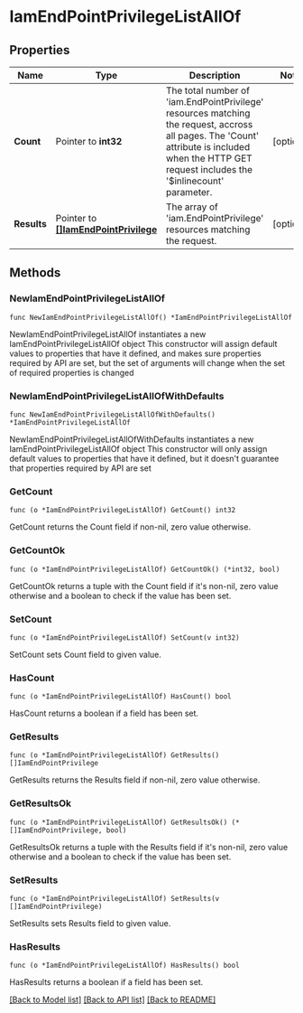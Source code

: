 # IamEndPointPrivilegeListAllOf

## Properties

Name | Type | Description | Notes
------------ | ------------- | ------------- | -------------
**Count** | Pointer to **int32** | The total number of &#39;iam.EndPointPrivilege&#39; resources matching the request, accross all pages. The &#39;Count&#39; attribute is included when the HTTP GET request includes the &#39;$inlinecount&#39; parameter. | [optional] 
**Results** | Pointer to [**[]IamEndPointPrivilege**](iam.EndPointPrivilege.md) | The array of &#39;iam.EndPointPrivilege&#39; resources matching the request. | [optional] 

## Methods

### NewIamEndPointPrivilegeListAllOf

`func NewIamEndPointPrivilegeListAllOf() *IamEndPointPrivilegeListAllOf`

NewIamEndPointPrivilegeListAllOf instantiates a new IamEndPointPrivilegeListAllOf object
This constructor will assign default values to properties that have it defined,
and makes sure properties required by API are set, but the set of arguments
will change when the set of required properties is changed

### NewIamEndPointPrivilegeListAllOfWithDefaults

`func NewIamEndPointPrivilegeListAllOfWithDefaults() *IamEndPointPrivilegeListAllOf`

NewIamEndPointPrivilegeListAllOfWithDefaults instantiates a new IamEndPointPrivilegeListAllOf object
This constructor will only assign default values to properties that have it defined,
but it doesn't guarantee that properties required by API are set

### GetCount

`func (o *IamEndPointPrivilegeListAllOf) GetCount() int32`

GetCount returns the Count field if non-nil, zero value otherwise.

### GetCountOk

`func (o *IamEndPointPrivilegeListAllOf) GetCountOk() (*int32, bool)`

GetCountOk returns a tuple with the Count field if it's non-nil, zero value otherwise
and a boolean to check if the value has been set.

### SetCount

`func (o *IamEndPointPrivilegeListAllOf) SetCount(v int32)`

SetCount sets Count field to given value.

### HasCount

`func (o *IamEndPointPrivilegeListAllOf) HasCount() bool`

HasCount returns a boolean if a field has been set.

### GetResults

`func (o *IamEndPointPrivilegeListAllOf) GetResults() []IamEndPointPrivilege`

GetResults returns the Results field if non-nil, zero value otherwise.

### GetResultsOk

`func (o *IamEndPointPrivilegeListAllOf) GetResultsOk() (*[]IamEndPointPrivilege, bool)`

GetResultsOk returns a tuple with the Results field if it's non-nil, zero value otherwise
and a boolean to check if the value has been set.

### SetResults

`func (o *IamEndPointPrivilegeListAllOf) SetResults(v []IamEndPointPrivilege)`

SetResults sets Results field to given value.

### HasResults

`func (o *IamEndPointPrivilegeListAllOf) HasResults() bool`

HasResults returns a boolean if a field has been set.


[[Back to Model list]](../README.md#documentation-for-models) [[Back to API list]](../README.md#documentation-for-api-endpoints) [[Back to README]](../README.md)


